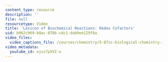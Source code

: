 ```yaml
---
content_type: resource
description: ''
file: null
resourcetype: Video
title: 'Lexicon of Biochemical Reactions: Redox Cofactors'
uid: b962c969-b8ac-078b-cdc1-dab9ee129f8a
video_files:
  video_captions_file: /courses/chemistry/5-07sc-biological-chemistry-i-fall-2013/lexicon/redox-cofactors/ojvz7pVVZ-o.vtt
video_metadata:
  youtube_id: ojvz7pVVZ-o
---
```

